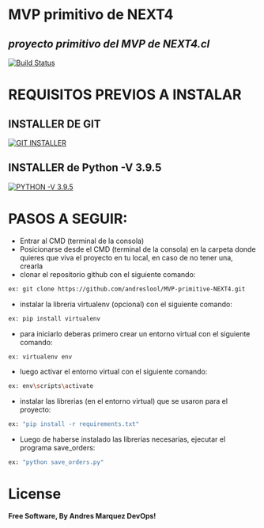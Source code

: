 # MVP primitivo de NEXT4
## _proyecto primitivo del MVP de NEXT4.cl_

[![Build Status](https://travis-ci.org/joemccann/dillinger.svg?branch=master)](https://next4.cl/)

# REQUISITOS PREVIOS A INSTALAR
## INSTALLER DE GIT
[![GIT INSTALLER](https://git-scm.com/images/logo.png)](https://git-scm.com/downloads)

## INSTALLER de Python -V 3.9.5
[![PYTHON -V 3.9.5](https://pypi.org/static/images/logo-small.95de8436.svg)](https://www.python.org/downloads/release/python-395/)

# PASOS A SEGUIR:

- Entrar al CMD (terminal de la consola)
- Posicionarse desde el CMD (terminal de la consola) en la carpeta donde quieres que viva el proyecto en tu local, en caso de no tener una, crearla
- clonar el repositorio github con el siguiente comando:
```sh
ex: git clone https://github.com/andreslool/MVP-primitive-NEXT4.git
```
- instalar la libreria virtualenv (opcional) con el siguiente comando:
```sh
ex: pip install virtualenv
```
- para iniciarlo deberas primero crear un entorno virtual con el siguiente comando:
```sh
ex: virtualenv env
```
- luego activar el entorno virtual con el siguiente comando:
```sh
ex: env\scripts\activate
```
- instalar las librerias (en el entorno virtual) que se usaron para el proyecto:
```sh
ex: "pip install -r requirements.txt"
```
- Luego de haberse instalado las librerias necesarias, ejecutar el programa save_orders:
```sh
ex: "python save_orders.py"
```

# License

**Free Software, By Andres Marquez DevOps!**
